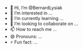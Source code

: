 - 👋 Hi, I’m @BernardLysiak
- 👀 I’m interested in ...
- 🌱 I’m currently learning ...
- 💞️ I’m looking to collaborate on ...
- 📫 How to reach me ...
- 😄 Pronouns: ...
- ⚡ Fun fact: ...

<!---
BernardLysiak/BernardLysiak is a ✨ special ✨ repository because its `README.md` (this file) appears on your GitHub profile.
You can click the Preview link to take a look at your changes.
--->
